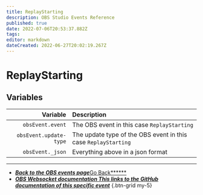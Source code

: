 ```yaml
---
title: ReplayStarting
description: OBS Studio Events Reference
published: true
date: 2022-07-06T20:53:37.882Z
tags:
editor: markdown
dateCreated: 2022-06-27T20:02:19.267Z
---
```


# ReplayStarting

## Variables

|               Variable | Description                                                    |
| ----------------------:|:-------------------------------------------------------------- |
|       `obsEvent.event` | The OBS event in this case `ReplayStarting`                    |
| `obsEvent.update-type` | The update type of the OBS event in this case `ReplayStarting` |
|       `obsEvent._json` | Everything above in a json format                              |

---

- [<i class="mdi mdi-chevron-left"></i>***Back to the OBS events page***Go Back******](/en/Broadcasters/OBS/Events)
- [<i class="mdi mdi-github"></i> ***OBS Websocket documentation ***This links to the GitHub documentation of this specific event******](https://github.com/obsproject/obs-websocket/blob/4.x-current/docs/generated/protocol.md#replaystarting)
{.btn-grid my-5}
